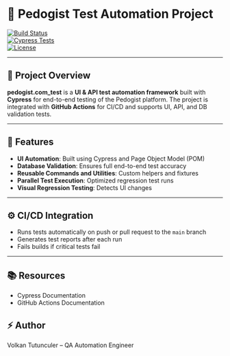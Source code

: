 # 🚀 Pedogist Test Automation Project

[![Build Status](https://img.shields.io/github/actions/workflow/status/VolkanTutunculer/pedogist.com_test/full_test_suite.yml?branch=master&style=flat-square)](https://github.com/VolkanTutunculer/pedogist.com_test/actions)  
[![Cypress Tests](https://img.shields.io/badge/Cypress-Tested-green?style=flat-square)](https://www.cypress.io/)  
[![License](https://img.shields.io/github/license/VolkanTutunculer/pedogist.com_test?style=flat-square)](LICENSE)

---

## 📌 Project Overview
**pedogist.com_test** is a **UI & API test automation framework** built with **Cypress** for end-to-end testing of the Pedogist platform. The project is integrated with **GitHub Actions** for CI/CD and supports UI, API, and DB validation tests.

---

## 🧪 Features
- **UI Automation**: Built using Cypress and Page Object Model (POM)  
- **Database Validation**: Ensures full end-to-end test accuracy  
- **Reusable Commands and Utilities**: Custom helpers and fixtures  
- **Parallel Test Execution**: Optimized regression test runs  
- **Visual Regression Testing**: Detects UI changes  

---

## ⚙️ CI/CD Integration
- Runs tests automatically on push or pull request to the `main` branch  
- Generates test reports after each run  
- Fails builds if critical tests fail  

---

## 📚 Resources
- Cypress Documentation
- GitHub Actions Documentation

## ⚡ Author
Volkan Tutunculer – QA Automation Engineer
